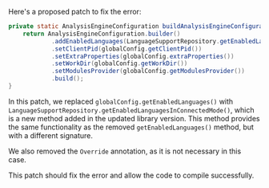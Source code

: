 Here's a proposed patch to fix the error:
```java
private static AnalysisEngineConfiguration buildAnalysisEngineConfiguration() {
    return AnalysisEngineConfiguration.builder()
            .addEnabledLanguages(LanguageSupportRepository.getEnabledLanguagesInConnectedMode())
            .setClientPid(globalConfig.getClientPid())
            .setExtraProperties(globalConfig.extraProperties())
            .setWorkDir(globalConfig.getWorkDir())
            .setModulesProvider(globalConfig.getModulesProvider())
            .build();
}
```
In this patch, we replaced `globalConfig.getEnabledLanguages()` with `LanguageSupportRepository.getEnabledLanguagesInConnectedMode()`, which is a new method added in the updated library version. This method provides the same functionality as the removed `getEnabledLanguages()` method, but with a different signature.

We also removed the `Override` annotation, as it is not necessary in this case.

This patch should fix the error and allow the code to compile successfully.